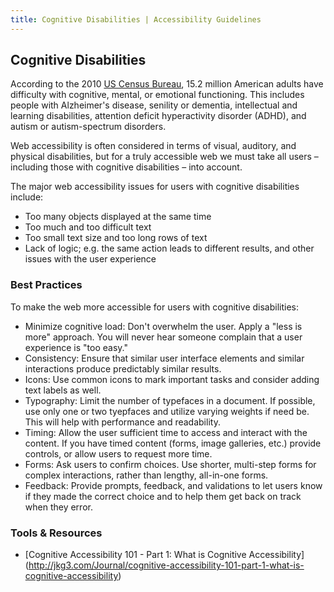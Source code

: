 ```yaml
---
title: Cognitive Disabilities | Accessibility Guidelines
---
```

## Cognitive Disabilities

According to the 2010 <a href='http://www.census.gov/prod/2012pubs/p70-131.pdf'>US Census Bureau</a>, 15.2 million American adults have difficulty with cognitive, mental, or emotional functioning. This includes people with Alzheimer's disease, senility or dementia, intellectual and learning disabilities, attention deficit hyperactivity disorder (ADHD), and autism or autism-spectrum disorders.

Web accessibility is often considered in terms of visual, auditory, and physical disabilities, but for a truly accessible web we must take all users – including those with cognitive disabilities – into account.

The major web accessibility issues for users with cognitive disabilities include:

* Too many objects displayed at the same time
* Too much and too difficult text
* Too small text size and too long rows of text
* Lack of logic; e.g. the same action leads to different results, and other issues with the user experience

### Best Practices
To make the web more accessible for users with cognitive disabilities:

* <span class="text-bold">Minimize cognitive load</span>: Don't overwhelm the user. Apply a "less is more" approach.  You will never hear someone complain that a user experience is "too easy."
* <span class="text-bold">Consistency</span>: Ensure that similar user interface elements and similar interactions produce predictably similar results.
* <span class="text-bold">Icons</span>: Use common icons to mark important tasks and consider adding text labels as well.
* <span class="text-bold">Typography</span>: Limit the number of typefaces in a document. If possible, use only one or two tyepfaces and utilize varying weights if need be. This will help with performance and readability. 
* <span class="text-bold">Timing</span>: Allow the user sufficient time to access and interact with the content. If you have timed content (forms, image galleries, etc.) provide controls, or allow users to request more time.
* <span class="text-bold">Forms</span>: Ask users to confirm choices. Use shorter, multi-step forms for complex interactions, rather than lengthy, all-in-one forms.
* <span class="text-bold">Feedback</span>: Provide prompts, feedback, and validations to let users know if they made the correct choice and to help them get back on track when they error.


### Tools &amp; Resources
* [Cognitive Accessibility 101 - Part 1: What is Cognitive Accessibility] (http://jkg3.com/Journal/cognitive-accessibility-101-part-1-what-is-cognitive-accessibility)
